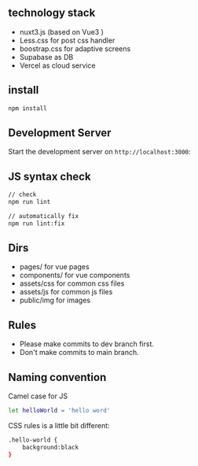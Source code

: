 ## technology stack 
+ nuxt3.js (based on Vue3 )
+ Less.css for post css handler
+ boostrap.css for adaptive screens
+ Supabase as DB
+ Vercel as cloud service
## install
```bash
npm install
```
## Development Server
Start the development server on `http://localhost:3000`:

## JS syntax check
```bash
// check
npm run lint

// automatically fix
npm run lint:fix
```
## Dirs
+ pages/ for vue pages
+ components/ for vue components
+ assets/css for common css files
+ assets/js for common js files
+ public/img for images

## Rules
+ Please make commits to dev branch first.
+ Don't make commits to main branch.

## Naming convention
Camel case for JS
```bash
let helloWorld = 'hello word'
```
CSS rules is a little bit different:
```bash
.hello-world {
    background:black
}
```

